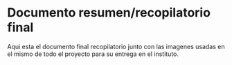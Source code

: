 # Documento resumen/recopilatorio final
Aqui esta el documento final recopilatorio junto con las imagenes usadas en el mismo de todo el proyecto para su entrega en el instituto.